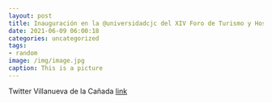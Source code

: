```yaml
---
layout: post
title: Inauguración en la @universidadcjc del XIV Foro de Turismo y Hostelería de la @ComunidadMadrid para el Desarrollo de la Formació...
date: 2021-06-09 06:00:18
categories: uncategorized
tags:
- random
image: /img/image.jpg
caption: This is a picture
---
```

Twitter Villanueva de la Cañada [link](https://twitter.com/AytoVDLCanada/status/1402184255900430337)
